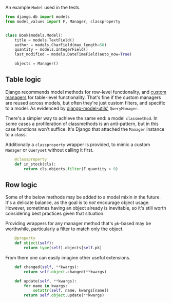 An example `Model` used in the tests.

```python
from django.db import models
from model_values import F, Manager, classproperty


class Book(models.Model):
    title = models.TextField()
    author = models.CharField(max_length=50)
    quantity = models.IntegerField()
    last_modified = models.DateTimeField(auto_now=True)

    objects = Manager()
```

## Table logic

Django recommends model methods for row-level functionality, and [custom managers](https://docs.djangoproject.com/en/stable/topics/db/managers/#custom-managers) for table-level functionality. That's fine if the custom managers are reused across models, but often they're just custom filters, and specific to a model. As evidenced by [django-model-utils'](https://pypi.org/project/django-model-utils/) `QueryManager`.

There's a simpler way to achieve the same end: a model `classmethod`. In some cases a profileration of classmethods is an anti-pattern, but in this case functions won't suffice. It's Django that attached the `Manager` instance to a class.

Additionally a `classproperty` wrapper is provided, to mimic a custom `Manager` or `Queryset` without calling it first.

```python
    @classproperty
    def in_stock(cls):
        return cls.objects.filter(F.quantity > 0)
```

## Row logic

Some of the below methods may be added to a model mixin in the future. It's a delicate balance, as the goal is to *not* encourage object usage. However, sometimes having an object already is inevitable, so it's still worth considering best practices given that situation.

Providing wrappers for any manager method that's `pk`-based may be worthwhile, particularly a filter to match only the object.

```python
    @property
    def object(self):
        return type(self).objects[self.pk]
```

From there one can easily imagine other useful extensions.

```python
    def changed(self, **kwargs):
        return self.object.changed(**kwargs)

    def update(self, **kwargs):
        for name in kwargs:
            setattr(self, name, kwargs[name])
        return self.object.update(**kwargs)
```
